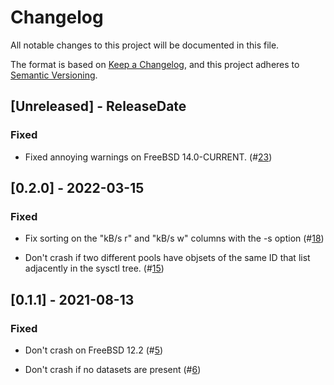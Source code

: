 # Changelog

All notable changes to this project will be documented in this file.

The format is based on [Keep a Changelog](https://keepachangelog.com/en/1.0.0/),
and this project adheres to [Semantic Versioning](https://semver.org/spec/v2.0.0.html).

## [Unreleased] - ReleaseDate

### Fixed

- Fixed annoying warnings on FreeBSD 14.0-CURRENT.
  (#[23](https://github.com/asomers/ztop/pull/23))

## [0.2.0] - 2022-03-15

### Fixed

- Fix sorting on the "kB/s r" and "kB/s w" columns with the -s option
  (#[18](https://github.com/asomers/ztop/pull/18))

- Don't crash if two different pools have objsets of the same ID that list
  adjacently in the sysctl tree.
  (#[15](https://github.com/asomers/ztop/pull/15))

## [0.1.1] - 2021-08-13

### Fixed

- Don't crash on FreeBSD 12.2
  (#[5](https://github.com/asomers/ztop/pull/5))

- Don't crash if no datasets are present
  (#[6](https://github.com/asomers/ztop/pull/6))
